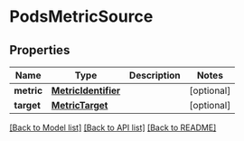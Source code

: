 # PodsMetricSource

## Properties
Name | Type | Description | Notes
------------ | ------------- | ------------- | -------------
**metric** | [**MetricIdentifier**](MetricIdentifier.md) |  | [optional] 
**target** | [**MetricTarget**](MetricTarget.md) |  | [optional] 

[[Back to Model list]](../README.md#documentation-for-models) [[Back to API list]](../README.md#documentation-for-api-endpoints) [[Back to README]](../README.md)


